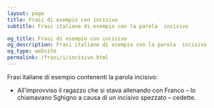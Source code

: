 ```yaml
---
layout: page
title: Frasi di esempio con incisivo 
subtitle: Frasi italiane di esempio con la parola  incisivo

og_title: Frasi di esempio con incisivo 
og_description: Frasi italiane di esempio con la parola  incisivo
og_type: website
permalink: /frasi/i/incisivo.html
---
```


Frasi italiane di esempio contenenti la parola incisivo:


- All’improvviso il ragazzo che si stava allenando con Franco – lo chiamavano Sghigno a causa di un incisivo spezzato – cedette.
